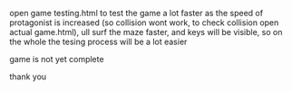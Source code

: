 open game testing.html to test the game a lot faster as the speed of protagonist is increased (so collision wont work, to check collision open actual game.html), ull surf the maze faster, and keys will be visible, so on the whole the tesing process will be a lot easier

game is not yet complete

thank you

